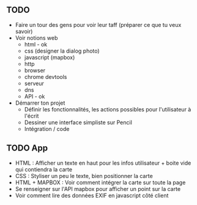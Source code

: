 ## TODO

- Faire un tour des gens pour voir leur taff (préparer ce que tu veux savoir)
- Voir notions web
    - html - ok
    - css (designer la dialog photo)
    - javascript (mapbox)
    - http
    - browser
    - chrome devtools
    - serveur
    - dns
    - API - ok
- Démarrer ton projet
    - Définir les fonctionnalités, les actions possibles pour l'utilisateur à l'écrit
    - Dessiner une interface simpliste sur Pencil
    - Intégration / code


## TODO App
- HTML : Afficher un texte en haut pour les infos utilisateur + boite vide qui contiendra la carte
- CSS : Styliser un peu le texte, bien positionner la carte
- HTML + MAPBOX : Voir comment intégrer la carte sur toute la page
- Se renseigner sur l'API mapbox pour afficher un point sur la carte
- Voir comment lire des données EXIF en javascript côté client